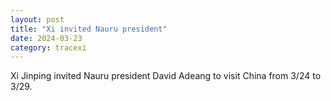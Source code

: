 ```yaml
---
layout: post
title: "Xi invited Nauru president"
date: 2024-03-23
category: tracexi
---
```


Xi Jinping invited Nauru president David Adeang to visit China from 3/24 to 3/29.